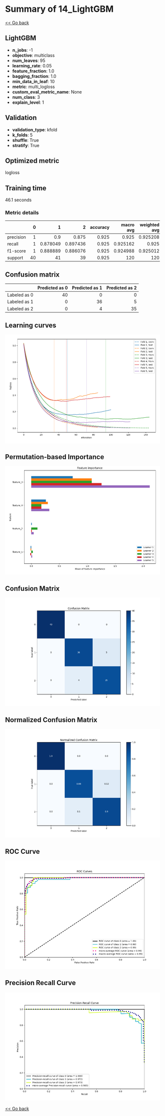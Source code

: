 # Summary of 14_LightGBM

[<< Go back](../README.md)


## LightGBM
- **n_jobs**: -1
- **objective**: multiclass
- **num_leaves**: 95
- **learning_rate**: 0.05
- **feature_fraction**: 1.0
- **bagging_fraction**: 1.0
- **min_data_in_leaf**: 10
- **metric**: multi_logloss
- **custom_eval_metric_name**: None
- **num_class**: 3
- **explain_level**: 1

## Validation
 - **validation_type**: kfold
 - **k_folds**: 5
 - **shuffle**: True
 - **stratify**: True

## Optimized metric
logloss

## Training time

46.1 seconds

### Metric details
|           |   0 |         1 |         2 |   accuracy |   macro avg |   weighted avg |   logloss |
|:----------|----:|----------:|----------:|-----------:|------------:|---------------:|----------:|
| precision |   1 |  0.9      |  0.875    |      0.925 |    0.925    |       0.925208 |  0.200576 |
| recall    |   1 |  0.878049 |  0.897436 |      0.925 |    0.925162 |       0.925    |  0.200576 |
| f1-score  |   1 |  0.888889 |  0.886076 |      0.925 |    0.924988 |       0.925012 |  0.200576 |
| support   |  40 | 41        | 39        |      0.925 |  120        |     120        |  0.200576 |


## Confusion matrix
|              |   Predicted as 0 |   Predicted as 1 |   Predicted as 2 |
|:-------------|-----------------:|-----------------:|-----------------:|
| Labeled as 0 |               40 |                0 |                0 |
| Labeled as 1 |                0 |               36 |                5 |
| Labeled as 2 |                0 |                4 |               35 |

## Learning curves
![Learning curves](learning_curves.png)

## Permutation-based Importance
![Permutation-based Importance](permutation_importance.png)
## Confusion Matrix

![Confusion Matrix](confusion_matrix.png)


## Normalized Confusion Matrix

![Normalized Confusion Matrix](confusion_matrix_normalized.png)


## ROC Curve

![ROC Curve](roc_curve.png)


## Precision Recall Curve

![Precision Recall Curve](precision_recall_curve.png)



[<< Go back](../README.md)
